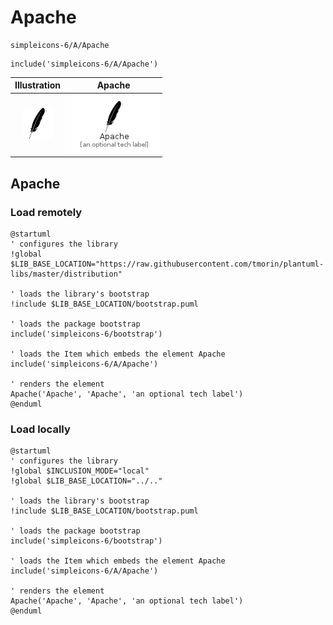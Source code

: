# Apache


```text
simpleicons-6/A/Apache
```

```text
include('simpleicons-6/A/Apache')
```



| Illustration | Apache |
| :---: | :---: |
| ![illustration for Illustration](../../simpleicons-6/A/Apache.png) | ![illustration for Apache](../../simpleicons-6/A/Apache.Local.png) |




## Apache

### Load remotely
```plantuml
@startuml
' configures the library
!global $LIB_BASE_LOCATION="https://raw.githubusercontent.com/tmorin/plantuml-libs/master/distribution"

' loads the library's bootstrap
!include $LIB_BASE_LOCATION/bootstrap.puml

' loads the package bootstrap
include('simpleicons-6/bootstrap')

' loads the Item which embeds the element Apache
include('simpleicons-6/A/Apache')

' renders the element
Apache('Apache', 'Apache', 'an optional tech label')
@enduml
```

### Load locally
```plantuml
@startuml
' configures the library
!global $INCLUSION_MODE="local"
!global $LIB_BASE_LOCATION="../.."

' loads the library's bootstrap
!include $LIB_BASE_LOCATION/bootstrap.puml

' loads the package bootstrap
include('simpleicons-6/bootstrap')

' loads the Item which embeds the element Apache
include('simpleicons-6/A/Apache')

' renders the element
Apache('Apache', 'Apache', 'an optional tech label')
@enduml
```

